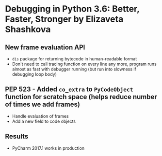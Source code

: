 # Debugging in Python 3.6: Better, Faster, Stronger by Elizaveta Shashkova
## New frame evaluation API
 * `dis` package for returning bytecode in human-readable format
 * Don't need to call tracing function on every line any more, program runs almost as fast with debugger running (but run into slowness if debugging loop body)
## PEP 523 - Added `co_extra` to `PyCodeObject` function for scratch space (helps reduce number of times we add frames)
 * Handle evaluation of frames
 * Add a new field to code objects
## Results
 * PyCharm 2017.1 works in production
